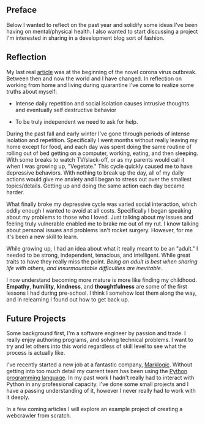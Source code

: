 ## Preface

Below I wanted to reflect on the past year and solidify some ideas I've been having on mental/physical health. I also wanted to start discussing a project I'm interested in sharing in a development blog sort of fashion.

## Reflection

My last real [article](https://danielwasserlauf.com/2020/03/28/covid-19-mental-framing/) was at the beginning of the novel corona virus outbreak. Between then and now the world and I have changed. In reflection on working from home and living during quarantine I've come to realize some truths about myself:

- Intense daily repetition and social isolation causes intrusive thoughts and eventually self destructive behavior

 - To be truly independent we need to ask for help.

During the past fall and early winter I've gone through periods of intense isolation and repetition. Specifically I went months without really leaving my home except for food, and each day was spent doing the same routine of rolling out of bed getting on a computer, working, eating, and then sleeping. With some breaks to watch TV/slack-off, or as my parents would call it when I was growing up, "Vegetate." This cycle quickly caused me to have depressive behaviors. With nothing to break up the day, all of my daily actions would give me anxiety and I began to stress out over the smallest topics/details. Getting up and doing the same action each day became harder.

What finally broke my depressive cycle was varied social interaction, which oddly enough I wanted to avoid at all costs. Specifically I began speaking about my problems to those who I loved. Just talking about my issues and feeling truly vulnerable enabled me to brake me out of my rut. I know talking about personal issues and problems isn't rocket surgery. However, for me it's been a new skill to learn.

While growing up, I had an idea about what it really meant to be an "adult." I needed to be strong, independent, tenacious, and intelligent. While great traits to have they really miss the point. _Being an adult is best when sharing life with others, and insurmountable difficulties are inevitable._

I now understand becoming more mature is more like finding my childhood. **Empathy**, **humility**, **kindness**, and **thoughtfulness** are some of the first lessons I had during pre-school. I think I somehow lost them along the way, and in relearning I found out how to get back up.

## Future Projects

Some background first, I'm a software engineer by passion and trade. I really enjoy authoring programs, and solving technical problems. I want to try and let others into this world regardless of skill level to see what the process is actually like.

I've recently started a new job at a fantastic company, [Marklogic](https://www.marklogic.com/). Without getting into too much detail my current team has been using the [Python programming language](https://www.python.org/). In my past work I hadn't really had to interact with Python in any professional capacity. I've done some small projects and I have a passing understanding of it, however I never really had to work with it deeply.

In a few coming articles I will explore an example project of creating a webcrawler from scratch.
